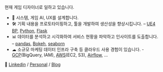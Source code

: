 현재 게임 디자이너로 일하고 있습니다.

- 🎯 시스템, 게임 AI, UX를 설계합니다.
- 🛠 기획 내용을 프로토타이핑하고, 툴을 개발하여 생산성을 향상시킵니다. – [UE4 BP](https://docs.unrealengine.com/en-US/ProgrammingAndScripting/Blueprints/), [Python](https://www.python.org/), [Flask](https://flask.palletsprojects.com/)
- 📊 데이터를 분석하고 시각화하여 서비스 현황을 파악하고 인사이트를 도출합니다. – [pandas](https://pandas.pydata.org/), [Bokeh](https://docs.bokeh.org/), [seaborn](https://seaborn.pydata.org/)
- ☁︎ 소규모 마케팅 데이터 인프라 구축 등 클라우드 사용 경험이 있습니다. - [GCP](https://cloud.google.com/gcp)(BigQuery, IAM), [AWS](https://aws.amazon.com/)(EC2, S3), [Airflow](https://airflow.apache.org/), ...

📌 [Linkedin](https://www.linkedin.com/in/lee-kwangyoung/) / [Personal](https://www.ipari.dev/) / [Blog](https://blog.ipari.dev)
